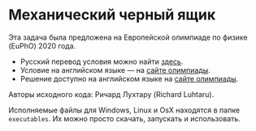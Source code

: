 # Механический черный ящик

Эта задача была предложена на Европейской олимпиаде по физике (EuPhO) 2020 года.
* Русский перевод условия можно найти [здесь](https://pho.rs/p/1314).
* Условие на английском языке &mdash; на [сайте олимпиады](https://eupho.ee/wp-content/uploads/2020/07/EuPhO20_experiment-1.pdf).
* Решение доступно на английском языке на [сайте олимпиады](https://eupho.ee/wp-content/uploads/2020/07/EuPhO20_experiment_Solutions.pdf).

Авторы исходного кода: Ричард Лухтару (Richard Luhtaru).

Исполняемые файлы для Windows, Linux и OsX находятся в папке ``executables``. Их можно просто скачать, запускать и использовать. 